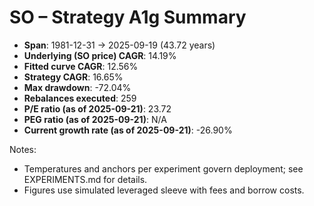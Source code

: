 # SO – Strategy A1g Summary

- **Span**: 1981-12-31 → 2025-09-19 (43.72 years)
- **Underlying (SO price) CAGR**: 14.19%
- **Fitted curve CAGR**: 12.56%
- **Strategy CAGR**: 16.65%
- **Max drawdown**: -72.04%
- **Rebalances executed**: 259
- **P/E ratio (as of 2025-09-21)**: 23.72
- **PEG ratio (as of 2025-09-21)**: N/A
- **Current growth rate (as of 2025-09-21)**: -26.90%

Notes:

- Temperatures and anchors per experiment govern deployment; see EXPERIMENTS.md for details.
- Figures use simulated leveraged sleeve with fees and borrow costs.
